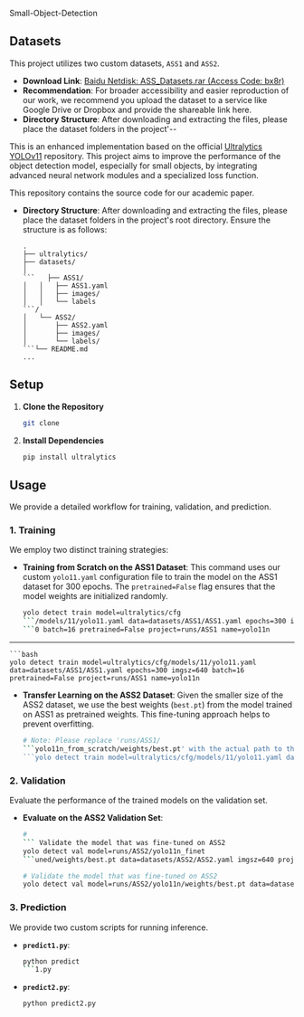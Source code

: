 Small-Object-Detection

## Datasets

This project utilizes two custom datasets, `ASS1` and `ASS2`.

* **Download Link**: [Baidu Netdisk: ASS\_Datasets.rar (Access Code: bx8r)](https://pan.baidu.com/s/1zr8CpxCXKXAYFqj7SOBYGw?pwd=bx8r)
* **Recommendation**: For broader accessibility and easier reproduction of our work, we recommend you upload the dataset to a service like Google Drive or Dropbox and provide the shareable link here.
* **Directory Structure**: After downloading and extracting the files, please place the dataset folders in the project'--

This is an enhanced implementation based on the official [Ultralytics YOLOv11](https://github.com/ultralytics/ultralytics) repository. This project aims to improve the performance of the object detection model, especially for small objects, by integrating advanced neural network modules and a specialized loss function.

This repository contains the source code for our academic paper.


* **Directory Structure**: After downloading and extracting the files, please place the dataset folders in the project's root directory. Ensure the structure is as follows:

  ````
  .
  ├── ultralytics/
  ├── datasets/
  │
  ```   ├── ASS1/
  │   │   ├── ASS1.yaml
  │   │   ├── images/
  │   │   └── labels
  ```/
  │   └── ASS2/
  │       ├── ASS2.yaml
  │       ├── images/
  │       └── labels/
  ```└── README.md
  ...
  ````

## Setup

1. **Clone the Repository**

   ```bash
   git clone 
   ```

2. **Install Dependencies**

   ```bash
   pip install ultralytics
   ```

## Usage

We provide a detailed workflow for training, validation, and prediction.

### 1. Training

We employ two distinct training strategies:

* **Training from Scratch on the ASS1 Dataset**:
  This command uses our custom `yolo11.yaml` configuration file to train the model on the ASS1 dataset for 300 epochs. The `pretrained=False` flag ensures that the model weights are initialized randomly.

  ````bash
  yolo detect train model=ultralytics/cfg
  ```/models/11/yolo11.yaml data=datasets/ASS1/ASS1.yaml epochs=300 imgsz=64
  ```0 batch=16 pretrained=False project=runs/ASS1 name=yolo11n
  ````

---

````
```bash
yolo detect train model=ultralytics/cfg/models/11/yolo11.yaml data=datasets/ASS1/ASS1.yaml epochs=300 imgsz=640 batch=16 pretrained=False project=runs/ASS1 name=yolo11n
````

* **Transfer Learning on the ASS2 Dataset**:
  Given the smaller size of the ASS2 dataset, we use the best weights (`best.pt`) from the model trained on ASS1 as pretrained weights. This fine-tuning approach helps to prevent overfitting.

  ````bash
  # Note: Please replace 'runs/ASS1/
  ```yolo11n_from_scratch/weights/best.pt' with the actual path to the weights generated in the previous step.
  ```yolo detect train model=ultralytics/cfg/models/11/yolo11.yaml data=datasets/ASS2/ASS2.yaml epochs=300 imgsz=640 batch=16 pretrained="runs/ASS1/yolo11n/weights/best.pt" project=runs/ASS2 name=yolo11n
  ````

### 2. Validation

Evaluate the performance of the trained models on the validation set.

* **Evaluate on the ASS2 Validation Set**:

  ````bash
  #
  ``` Validate the model that was fine-tuned on ASS2
  yolo detect val model=runs/ASS2/yolo11n_finet
  ```uned/weights/best.pt data=datasets/ASS2/ASS2.yaml imgsz=640 project=runs/val name=ASS2_val
  ````

  ```bash
  # Validate the model that was fine-tuned on ASS2
  yolo detect val model=runs/ASS2/yolo11n/weights/best.pt data=datasets/ASS2/ASS2.yaml imgsz=640 project=runs/val name=ASS2_val
  ```

### 3. Prediction

We provide two custom scripts for running inference.

* **`predict1.py`**: 
  ````bash
  python predict
  ```1.py
  ````
* **`predict2.py`**: 

  ```bash
  python predict2.py
  ```
